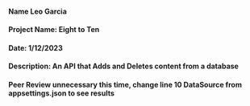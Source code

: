 #### Name Leo Garcia
#### Project Name: Eight to Ten
#### Date: 1/12/2023
#### Description: An API that Adds and Deletes content from a database
#### Peer Review unnecessary this time, change line 10 DataSource from appsettings.json to see results